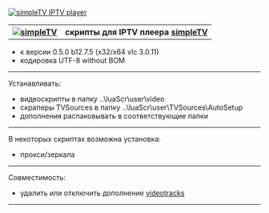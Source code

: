 [![simpleTV IPTV player](https://img.shields.io/badge/simpleTV%20IPTV%20player-YouTube%20script-blue)](https://github.com/Nexterr/simpleTV.youtube)
<div class="table sectionedit1"><table class="inline">
	<tr class="row0">
		<th class="col0"><a href="http://iptv.gen12.net/"><img src="http://iptv.gen12.net/dokuwiki/lib/exe/fetch.php?cache=&media=mantis:simpletv:cb0ur-wpg7e.png" class="media" alt="simpleTV" /></a></th><th class="col1 rightalign" colspan="3">  <strong>скрипты для IPTV плеера <a href="http://iptv.gen12.net" class="urlextern" target="_tab" title="http://iptv.gen12.net" rel="nofollow noopener">simpleTV</a></strong></th>
	</tr>
</table></div>

- к версии 0.5.0 b12.7.5 (x32/x64 vlc 3.0.11)
- кодировка UTF-8 without BOM 

---------------------------------------------
Устанавливать:
 - видеоскрипты в папку ..\luaScr\user\video
 - скраперы TVSources в папку ..\luaScr\user\TVSources\AutoSetup
 - дополнения распаковывать в соответствующие папки
---------------------------------------------
В некоторых скриптах возможна установка:
 - прокси/зеркала
---------------------------------------------
Совместимость:
- удалить или отключить дополнение [videotracks](http://iptv.gen12.net/bugtracker/view.php?id=1704)
---------------------------------------------
